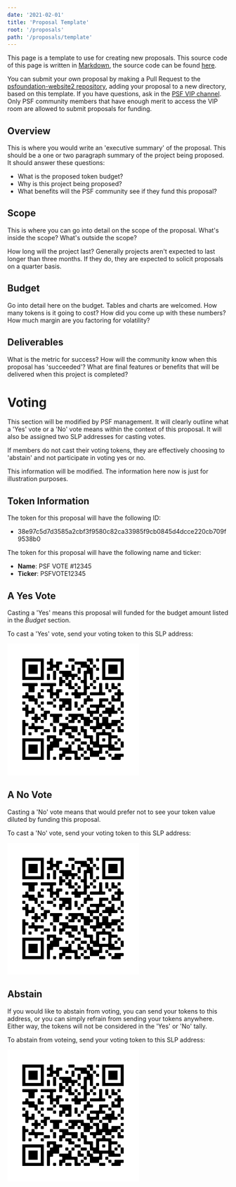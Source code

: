 ```yaml
---
date: '2021-02-01'
title: 'Proposal Template'
root: '/proposals'
path: '/proposals/template'
---
```


This page is a template to use for creating new proposals. This source code
of this page is written in [Markdown](https://www.markdownguide.org/getting-started/),
the source code can be found [here](https://github.com/Permissionless-Software-Foundation/psfoundation-website2/tree/master/proposals/2021-02-01-template).

You can submit your own proposal by making a Pull Request to
the [psfoundation-website2 repository](https://github.com/Permissionless-Software-Foundation/psfoundation-website2), adding your proposal to a new directory, based on this template. If you
have questions, ask in the [PSF VIP channel](https://t.me/psf_vip). Only PSF
community members that have enough merit to access the VIP room are allowed to
submit proposals for funding.

## Overview

This is where you would write an 'executive summary' of the proposal. This should
be a one or two paragraph summary of the project being proposed. It should
answer these questions:

- What is the proposed token budget?
- Why is this project being proposed?
- What benefits will the PSF community see if they fund this proposal?

## Scope

This is where you can go into detail on the scope of the proposal. What's inside
the scope? What's outside the scope?

How long will the project last? Generally projects aren't expected to last longer
than three months. If they do, they are expected to solicit proposals on a
quarter basis.

## Budget

Go into detail here on the budget. Tables and charts are welcomed. How many tokens
is it going to cost? How did you come up with these numbers? How much margin
are you factoring for volatility?

## Deliverables

What is the metric for success? How will the community know when this proposal
has 'succeeded'? What are final features or benefits that will be delivered
when this project is completed?

# Voting

This section will be modified by PSF management. It will clearly outline what
a 'Yes' vote or a 'No' vote means within the context of this proposal. It will
also be assigned two SLP addresses for casting votes.

If members do not cast their voting tokens, they are effectively choosing to
'abstain' and not participate in voting yes or no.

This information will be modified. The information here now is just for illustration
purposes.

## Token Information

The token for this proposal will have the following ID:

- 38e97c5d7d3585a2cbf3f9580c82ca33985f9cb0845d4dcce220cb709f9538b0

The token for this proposal will have the following name and ticker:

- **Name**: PSF VOTE #12345
- **Ticker**: PSFVOTE12345

## A Yes Vote

Casting a 'Yes' means this proposal will funded for the budget amount listed in
the _Budget_ section.

To cast a 'Yes' vote, send your voting token to this SLP address:

![simpleledger:qqsrke9lh257tqen99dkyy2emh4uty0vkyflye6lwa](./burn-qr.png)

## A No Vote

Casting a 'No' vote means that would prefer not to see your token value diluted
by funding this proposal.

To cast a 'No' vote, send your voting token to this SLP address:

![simpleledger:qqsrke9lh257tqen99dkyy2emh4uty0vkyflye6lwa](./burn-qr.png)

## Abstain

If you would like to abstain from voting, you can send your tokens to this
address, or you can simply refrain from sending your tokens anywhere. Either
way, the tokens will not be considered in the 'Yes' or 'No' tally.

To abstain from voteing, send your voting token to this SLP address:

![simpleledger:qqsrke9lh257tqen99dkyy2emh4uty0vkyflye6lwa](./burn-qr.png)
